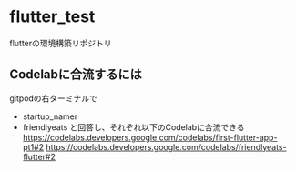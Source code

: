 # flutter_test
flutterの環境構築リポジトリ

## Codelabに合流するには
gitpodの右ターミナルで
 - startup_namer
 - friendlyeats
と回答し、それぞれ以下のCodelabに合流できる
https://codelabs.developers.google.com/codelabs/first-flutter-app-pt1#2
https://codelabs.developers.google.com/codelabs/friendlyeats-flutter#2

